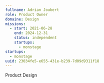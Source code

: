 ```yaml
---
fullname: Adrian Joubert
role: Product Owner
domaine: Design
missions:
  - start: 2021-06-28
    end: 2024-12-31
    status: independent
    startups:
      - monstage
startups:
  - monstage
uuid: 23034fe5-e655-431e-b239-7d09d9311f18
---
```

Product Design
